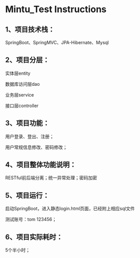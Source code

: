 # Mintu_Test Instructions

## 1、项目技术栈：

SpringBoot、SpringMVC、JPA-Hibernate、Mysql



## 2、项目分层：

实体层entity

数据库访问层dao

业务层service

接口层controller



## 3、项目功能：

用户登录、登出、注册；

用户常规信息修改、密码修改；



## 4、项目整体功能说明：

RESTful前后端分离；统一异常处理；密码加密



## 5、项目运行：

启动SpringBoot，进入静态login.html页面，已经附上相应sql文件

测试账号：tom   123456；



## 6、项目实际耗时：

5个半小时；